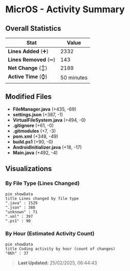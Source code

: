 # MicrOS - Activity Summary 

## Overall Statistics

| Stat                   | Value                                                             |
| ---------------------- | ----------------------------------------------------------------- |
| **Lines Added** (➕)   | 2332                                          |
| **Lines Removed** (➖) | 143                                        |
| **Net Change** (↕)    | 2189                |
| **Active Time** (⌚)   | 50 minutes |


## Modified Files
- **FileManager.java** (+435, -69)
- **settings.json** (+387, -1)
- **VirtualFileSystem.java** (+494, -0)
- **.gitignore** (+61, -0)
- **.gitmodules** (+7, -3)
- **pom.xml** (+348, -49)
- **build.ps1** (+90, -0)
- **AndroidInitializer.java** (+18, -17)
- **Main.java** (+492, -4)

## Visualizations

### By File Type (Lines Changed)

```mermaid
pie showData
title Lines changed by file type
".java" : 1529
".json" : 388
"unknown" : 71
".xml" : 397
".ps1" : 90
```

### By Hour (Estimated Activity Count)

```mermaid
pie showData
title Coding activity by hour (count of changes)
"06h" : 37
```


> **Last Updated:** 25/02/2025, 06:44:43